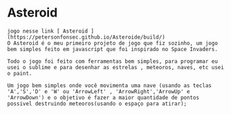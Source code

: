# Asteroid
    jogo nesse link [ Asteroid ](https://petersonfonsec.github.io/Asteroide/build/)
    O Asteroid é o meu primeiro projeto de jogo que fiz sozinho, um jogo bem simples feito em javascript que foi inspirado no Space Invaders.
    
    Todo o jogo foi feito com ferramentas bem simples, para programar eu usei o sublime e para desenhar as estrelas , meteoros, naves, etc usei o paint.
 
    Um jogo bem simples onde você movimenta uma nave (usando as teclas 'A','S','D' e 'W' ou 'ArrowLeft' , 'ArrowRight','ArrowUp' e 'ArrowDown') e o objetivo é fazer a maior quantidade de pontos possivel destruindo meteoros(usando o espaço para atirar);


